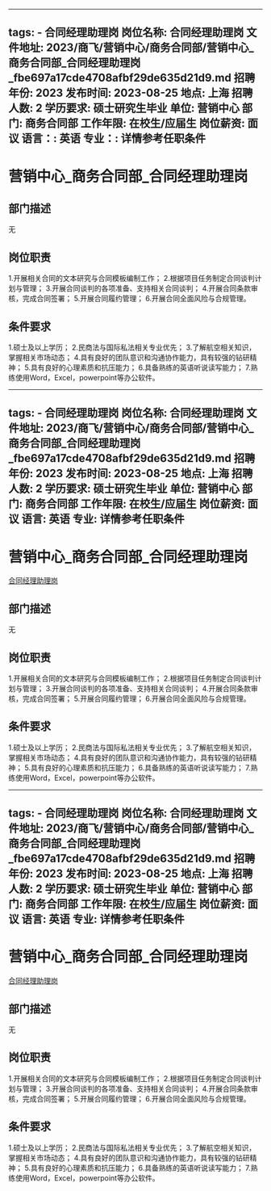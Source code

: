 
---
tags:
    - 合同经理助理岗
岗位名称: 合同经理助理岗
文件地址: 2023/商飞/营销中心/商务合同部/营销中心_商务合同部_合同经理助理岗_fbe697a17cde4708afbf29de635d21d9.md
招聘年份: 2023
发布时间: 2023-08-25
地点: 上海
招聘人数: 2
学历要求: 硕士研究生毕业
单位: 营销中心
部门: 商务合同部
工作年限: 在校生/应届生
岗位薪资: 面议
语言：: 英语
专业：: 详情参考任职条件
---

# 营销中心_商务合同部_合同经理助理岗

## 部门描述

无

## 岗位职责

1.开展相关合同的文本研究与合同模板编制工作；
 2.根据项目任务制定合同谈判计划与管理；
 3.开展合同谈判的各项准备、支持相关合同谈判；
 4.开展合同条款审核，完成合同签署；
 5.开展合同履约管理；
 6.开展合同全面风险与合规管理。

 ## 条件要求

1.硕士及以上学历；
 2.民商法与国际私法相关专业优先；
 3.了解航空相关知识，掌握相关市场动态；
 4.具有良好的团队意识和沟通协作能力，具有较强的钻研精神；
 5.具有良好的心理素质和抗压能力；
 6.具备熟练的英语听说读写能力；
 7.熟练使用Word，Excel，powerpoint等办公软件。

---
tags:
    - 合同经理助理岗
岗位名称: 合同经理助理岗
文件地址: 2023/商飞/营销中心/商务合同部/营销中心_商务合同部_合同经理助理岗_fbe697a17cde4708afbf29de635d21d9.md
招聘年份: 2023
发布时间: 2023-08-25
地点: 上海
招聘人数: 2
学历要求: 硕士研究生毕业
单位: 营销中心
部门: 商务合同部
工作年限: 在校生/应届生
岗位薪资: 面议
语言: 英语
专业: 详情参考任职条件
---

# 营销中心_商务合同部_合同经理助理岗

[合同经理助理岗](http://zhaopin.comac.cc/zp/ct/out/position/positionDetail?planid=fbe697a17cde4708afbf29de635d21d9)

## 部门描述

无

## 岗位职责

1.开展相关合同的文本研究与合同模板编制工作；
 2.根据项目任务制定合同谈判计划与管理；
 3.开展合同谈判的各项准备、支持相关合同谈判；
 4.开展合同条款审核，完成合同签署；
 5.开展合同履约管理；
 6.开展合同全面风险与合规管理。

 ## 条件要求

1.硕士及以上学历；
 2.民商法与国际私法相关专业优先；
 3.了解航空相关知识，掌握相关市场动态；
 4.具有良好的团队意识和沟通协作能力，具有较强的钻研精神；
 5.具有良好的心理素质和抗压能力；
 6.具备熟练的英语听说读写能力；
 7.熟练使用Word，Excel，powerpoint等办公软件。

---
tags:
    - 合同经理助理岗
岗位名称: 合同经理助理岗
文件地址: 2023/商飞/营销中心/商务合同部/营销中心_商务合同部_合同经理助理岗_fbe697a17cde4708afbf29de635d21d9.md
招聘年份: 2023
发布时间: 2023-08-25
地点: 上海
招聘人数: 2
学历要求: 硕士研究生毕业
单位: 营销中心
部门: 商务合同部
工作年限: 在校生/应届生
岗位薪资: 面议
语言: 英语
专业: 详情参考任职条件
---

# 营销中心_商务合同部_合同经理助理岗

[合同经理助理岗](http://zhaopin.comac.cc/zp/ct/out/position/positionDetail?planid=fbe697a17cde4708afbf29de635d21d9)


## 部门描述

无

## 岗位职责

1.开展相关合同的文本研究与合同模板编制工作；
 2.根据项目任务制定合同谈判计划与管理；
 3.开展合同谈判的各项准备、支持相关合同谈判；
 4.开展合同条款审核，完成合同签署；
 5.开展合同履约管理；
 6.开展合同全面风险与合规管理。

 ## 条件要求

1.硕士及以上学历；
 2.民商法与国际私法相关专业优先；
 3.了解航空相关知识，掌握相关市场动态；
 4.具有良好的团队意识和沟通协作能力，具有较强的钻研精神；
 5.具有良好的心理素质和抗压能力；
 6.具备熟练的英语听说读写能力；
 7.熟练使用Word，Excel，powerpoint等办公软件。
